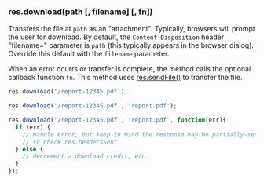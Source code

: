 <!---
 Copyright (c) 2016 StrongLoop, IBM, and Express Contributors
 License: MIT
-->

<h3 id='res.download'>res.download(path [, filename] [, fn])</h3>

Transfers the file at `path` as an "attachment". Typically, browsers will prompt the user for download.
By default, the `Content-Disposition` header "filename=" parameter is `path` (this typically appears in the browser dialog).
Override this default with the `filename` parameter.

When an error ocurrs or transfer is complete, the method calls the optional callback function `fn`.
This method uses [res.sendFile()](#res.sendFile) to transfer the file.

~~~js
res.download('/report-12345.pdf');

res.download('/report-12345.pdf', 'report.pdf');

res.download('/report-12345.pdf', 'report.pdf', function(err){
  if (err) {
    // Handle error, but keep in mind the response may be partially-sent
    // so check res.headersSent
  } else {
    // decrement a download credit, etc.
  }
});
~~~
